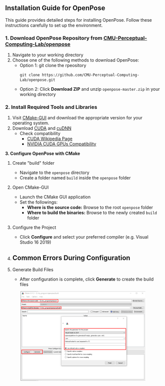 ## Installation Guide for OpenPose
This guide provides detailed steps for installing OpenPose. Follow these instructions carefully to set up the environment.

### 1. Download OpenPose Repository from [CMU-Perceptual-Computing-Lab/openpose](https://github.com/CMU-Perceptual-Computing-Lab/openpose)
   1. Navigate to your working directory <br>
   2. Choose one of the following methods to download OpenPose: <br>
      - Option 1: git clone the rpeository
        ```
        git clone https://github.com/CMU-Perceptual-Computing-Lab/openpose.git
        ```
       - Option 2: Click **Download ZIP** and unzip `openpose-master.zip` in your working directory
       
### 2. Install Required Tools and Libraries
   1. Visit [CMake-GUI](https://cmake.org/download/) and download the appropriate version for your operating system.
   2. Download [CUDA](https://developer.nvidia.com/cuda-toolkit-archive) and [cuDNN](https://developer.nvidia.com/rdp/cudnn-archive)
      - Check compatibility
        - [CUDA Wikipedia Page](https://en.wikipedia.org/wiki/CUDA)
        - [NVIDIA CUDA GPUs Compatibility](https://developer.nvidia.com/cuda-gpus#compute)

**3. Configure OpenPose with CMake**
   1. Create "build" folder
      - Navigate to the `openpose` directory
      - Create a folder named `build` inside the `openpose` folder
   2. Open CMake-GUI
      - Launch the CMake GUI application
      - Set the followings:
        - **Where is the source code:** Browse to the root `openpose` folder
        - **Where to build the binaries:** Browse to the newly created `build` folder
   3. Configure the Project
      - Click **Configure** and select your preferred compiler (e.g. Visual Studio 16 2019)
   4. Common Errors During Configuration
      - 
        
   5. Generate Build Files
      - After configuration is complete, click **Generate** to create the build files
   <p align="Center">
   <img src="https://github.com/ggamangpro101/openpose-source-demo/blob/master/installation/png/cmake_gui.png" width=80% height=80% />
   </p>
